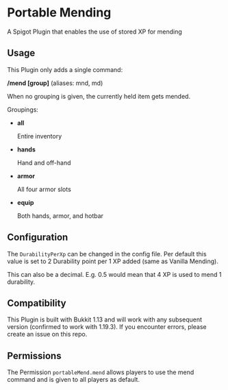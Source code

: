 # Portable Mending
A Spigot Plugin that enables the use of stored XP for mending



## Usage

This Plugin only adds a single command:

**/mend [group]** (aliases: mnd, md)

When no grouping is given, the currently held item gets mended.


Groupings:
+ **all**

   Entire inventory
+ **hands**

  Hand and off-hand
+ **armor**
  
  All four armor slots
+ **equip**

  Both hands, armor, and hotbar


## Configuration

The `DurabilityPerXp` can be changed in the config file.
Per default this value is set to 2 Durability point per 1 XP added (same as Vanilla Mending).

This can also be a decimal. E.g. 0.5 would mean that 4 XP is used to mend 1 durability.

## Compatibility

This Plugin is built with Bukkit 1.13 and will work with any subsequent version (confirmed to work with 1.19.3).
If you encounter errors, please create an issue on this repo.

## Permissions

The Permission `portableMend.mend` allows players to use the mend command and is given to all players as default.
